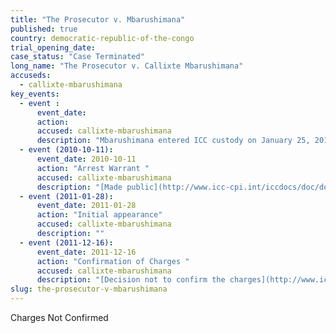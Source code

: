 ```yaml
---
title: "The Prosecutor v. Mbarushimana"
published: true
country: democratic-republic-of-the-congo
trial_opening_date:
case_status: "Case Terminated"
long_name: "The Prosecutor v. Callixte Mbarushimana"
accuseds:
  - callixte-mbarushimana
key_events:
  - event :
      event_date:
      action:
      accused: callixte-mbarushimana
      description: "Mbarushimana entered ICC custody on January 25, 2011. Pre Trial Chamber I declined to confirm charges against him on December 16, 2011. He was released from ICC custody on December 23, 2011."
  - event (2010-10-11):
      event_date: 2010-10-11
      action: "Arrest Warrant "
      accused: callixte-mbarushimana
      description: "[Made public](http://www.icc-cpi.int/iccdocs/doc/doc954979.pdf)"
  - event (2011-01-28):
      event_date: 2011-01-28
      action: "Initial appearance"
      accused: callixte-mbarushimana
      description: ""
  - event (2011-12-16):
      event_date: 2011-12-16
      action: "Confirmation of Charges "
      accused: callixte-mbarushimana
      description: "[Decision not to confirm the charges](http://www.icc-cpi.int/iccdocs/doc/doc1286409.pdf)[](http://www.icc-cpi.int/en_menus/icc/situations%20and%20cases/situations/situation%20icc%200104/related%20cases/icc01040110/court%20records/chambers/pre%20trial%20chamber%20i/Pages/465.aspx)"
slug: the-prosecutor-v-mbarushimana
---
```


Charges Not Confirmed

